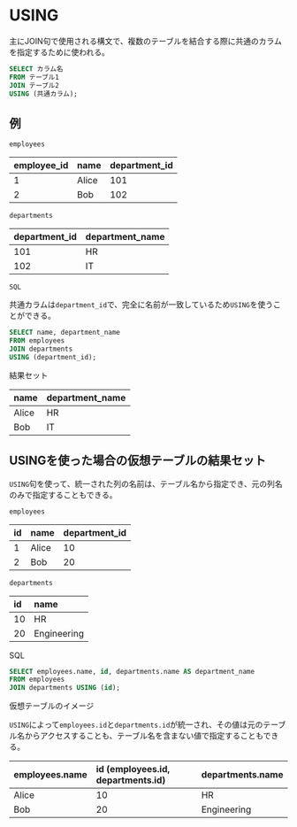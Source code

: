 # USING

主にJOIN句で使用される構文で、複数のテーブルを結合する際に共通のカラムを指定するために使われる。

```sql
SELECT カラム名
FROM テーブル1
JOIN テーブル2
USING (共通カラム);
```

## 例

`employees`

|employee_id|name|department_id|
|:----|:----|:----|
|1|Alice|101|
|2|Bob|102|

`departments`

|department_id|department_name|
|:----|:----|
|101|HR|
|102|IT|

`SQL`

共通カラムは`department_id`で、完全に名前が一致しているため`USING`を使うことができる。

```sql
SELECT name, department_name
FROM employees
JOIN departments
USING (department_id);
```

結果セット

|name|department_name|
|:----|:----|
|Alice|HR|
|Bob|IT|

## USINGを使った場合の仮想テーブルの結果セット

`USING`句を使って、統一された列の名前は、テーブル名から指定でき、元の列名のみで指定することもできる。

`employees`

|id|name|department_id|
|:----|:----|:----|
|1|Alice|10|
|2|Bob|20|

`departments`

|id|name|
|:----|:----|
|10|HR|
|20|Engineering|

SQL

```sql
SELECT employees.name, id, departments.name AS department_name
FROM employees
JOIN departments USING (id);
```

仮想テーブルのイメージ

`USING`によって`employees.id`と`departments.id`が統一され、その値は元のテーブル名からアクセスすることも、テーブル名を含まない値で指定することもできる。

|employees.name|id (employees.id, departments.id)|departments.name|
|:----|:----|:----|
|Alice|10|HR|
|Bob|20|Engineering|
